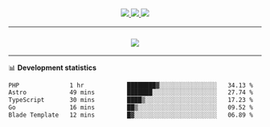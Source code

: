 <h3 align="center">
  <a href="https://github.com/hwalker928">
      <img src="https://img.shields.io/github/followers/hwalker928?label=Followers&style=for-the-badge&color=lightblue">
  </a>
  <a href="https://harryw.link/discord" alt="Discord">
      <img src="https://img.shields.io/discord/738451951758606336?label=discord&style=for-the-badge&color=lightblue"/>
  </a>
  <a href="https://harryw.link/sparked" alt="Sparked Host">
      <img src="https://img.shields.io/static/v1?label=Sponsor&message=Sparked%20Host&color=yellow&style=for-the-badge"/>
  </a>
</h3>

<hr>


<h3 align="center">
  <a href="https://github.com/hwalker928">
      <img src="https://github-profile-trophy.vercel.app/?username=hwalker928&no-bg=true&no-frame=true">
  </a>
</h3>


<hr>

📊 **Development statistics**

<!--START_SECTION:waka-->

```txt
PHP              1 hr            ████████▓░░░░░░░░░░░░░░░░   34.13 %
Astro            49 mins         ███████░░░░░░░░░░░░░░░░░░   27.74 %
TypeScript       30 mins         ████▒░░░░░░░░░░░░░░░░░░░░   17.23 %
Go               16 mins         ██▒░░░░░░░░░░░░░░░░░░░░░░   09.52 %
Blade Template   12 mins         █▓░░░░░░░░░░░░░░░░░░░░░░░   06.89 %
```

<!--END_SECTION:waka-->
